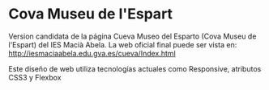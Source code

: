 # Cova Museu de l'Espart
Version candidata de la página Cueva Museo del Esparto (Cova Museu de l'Espart) del IES Macià Abela. 
La web oficial final puede ser vista en: http://iesmaciaabela.edu.gva.es/cueva/Index.html

Este diseño de web utiliza tecnologías actuales como Responsive, atributos CSS3 y Flexbox
